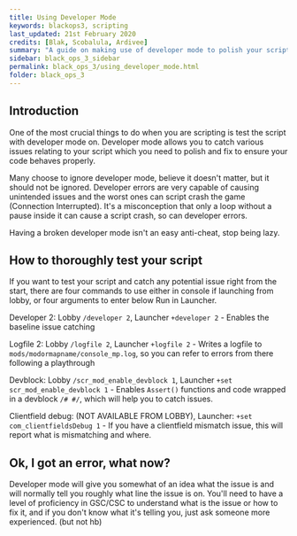 ```yaml
---
title: Using Developer Mode
keywords: blackops3, scripting
last_updated: 21st February 2020
credits: [Blak, Scobalula, Ardivee]
summary: "A guide on making use of developer mode to polish your scripts."
sidebar: black_ops_3_sidebar
permalink: black_ops_3/using_developer_mode.html
folder: black_ops_3
---
```


## Introduction
One of the most crucial things to do when you are scripting is test the script with developer mode on. Developer mode allows you to catch various issues relating to your script which you need to polish and fix to ensure your code behaves properly.

Many choose to ignore developer mode, believe it doesn't matter, but it should not be ignored. Developer errors are very capable of causing unintended issues and the worst ones can script crash the game (Connection Interrupted). It's a misconception that only a loop without a pause inside it can cause a script crash, so can developer errors.

Having a broken developer mode isn't an easy anti-cheat, stop being lazy.

## How to thoroughly test your script
If you want to test your script and catch any potential issue right from the start, there are four commands to use either in console if launching from lobby, or four arguments to enter below Run in Launcher.

Developer 2: Lobby `/developer 2`, Launcher `+developer 2` - Enables the baseline issue catching

Logfile 2: Lobby `/logfile 2`, Launcher `+logfile 2` - Writes a logfile to `mods/modormapname/console_mp.log`, so you can refer to errors from there following a playthrough

Devblock: Lobby `/scr_mod_enable_devblock 1`, Launcher `+set scr_mod_enable_devblock 1` - Enables `Assert()` functions and code wrapped in a devblock `/# #/`, which will help you to catch issues.

Clientfield debug: (NOT AVAILABLE FROM LOBBY), Launcher: `+set com_clientfieldsDebug 1` - If you have a clientfield mismatch issue, this will report what is mismatching and where.

## Ok, I got an error, what now?
Developer mode will give you somewhat of an idea what the issue is and will normally tell you roughly what line the issue is on. You'll need to have a level of proficiency in GSC/CSC to understand what is the issue or how to fix it, and if you don't know what it's telling you, just ask someone more experienced. (but not hb)
